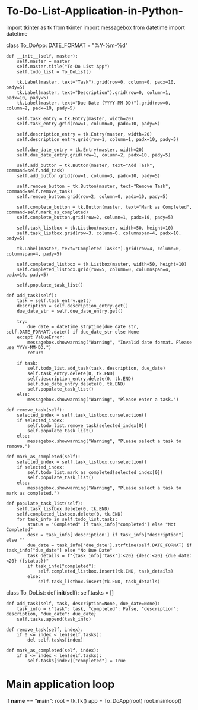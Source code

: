 # To-Do-List-Application-in-Python-
import tkinter as tk
from tkinter import messagebox
from datetime import datetime

class To_DoApp:
    DATE_FORMAT = "%Y-%m-%d"

    def __init__(self, master):
        self.master = master
        self.master.title("To-Do List App")
        self.todo_list = To_DoList()

        tk.Label(master, text="Task").grid(row=0, column=0, padx=10, pady=5)
        tk.Label(master, text="Description").grid(row=0, column=1, padx=10, pady=5)
        tk.Label(master, text="Due Date (YYYY-MM-DD)").grid(row=0, column=2, padx=10, pady=5)

        self.task_entry = tk.Entry(master, width=20)
        self.task_entry.grid(row=1, column=0, padx=10, pady=5)

        self.description_entry = tk.Entry(master, width=20)
        self.description_entry.grid(row=1, column=1, padx=10, pady=5)

        self.due_date_entry = tk.Entry(master, width=20)
        self.due_date_entry.grid(row=1, column=2, padx=10, pady=5)

        self.add_button = tk.Button(master, text="Add Task", command=self.add_task)
        self.add_button.grid(row=1, column=3, padx=10, pady=5)

        self.remove_button = tk.Button(master, text="Remove Task", command=self.remove_task)
        self.remove_button.grid(row=2, column=0, padx=10, pady=5)

        self.complete_button = tk.Button(master, text="Mark as Completed", command=self.mark_as_completed)
        self.complete_button.grid(row=2, column=1, padx=10, pady=5)

        self.task_listbox = tk.Listbox(master, width=50, height=10)
        self.task_listbox.grid(row=3, column=0, columnspan=4, padx=10, pady=5)

        tk.Label(master, text="Completed Tasks").grid(row=4, column=0, columnspan=4, pady=5)

        self.completed_listbox = tk.Listbox(master, width=50, height=10)
        self.completed_listbox.grid(row=5, column=0, columnspan=4, padx=10, pady=5)

        self.populate_task_list()

    def add_task(self):
        task = self.task_entry.get()
        description = self.description_entry.get()
        due_date_str = self.due_date_entry.get()

        try:
            due_date = datetime.strptime(due_date_str, self.DATE_FORMAT).date() if due_date_str else None
        except ValueError:
            messagebox.showwarning("Warning", "Invalid date format. Please use YYYY-MM-DD.")
            return

        if task:
            self.todo_list.add_task(task, description, due_date)
            self.task_entry.delete(0, tk.END)
            self.description_entry.delete(0, tk.END)
            self.due_date_entry.delete(0, tk.END)
            self.populate_task_list()
        else:
            messagebox.showwarning("Warning", "Please enter a task.")

    def remove_task(self):
        selected_index = self.task_listbox.curselection()
        if selected_index:
            self.todo_list.remove_task(selected_index[0])
            self.populate_task_list()
        else:
            messagebox.showwarning("Warning", "Please select a task to remove.")

    def mark_as_completed(self):
        selected_index = self.task_listbox.curselection()
        if selected_index:
            self.todo_list.mark_as_completed(selected_index[0])
            self.populate_task_list()
        else:
            messagebox.showwarning("Warning", "Please select a task to mark as completed.")

    def populate_task_list(self):
        self.task_listbox.delete(0, tk.END)
        self.completed_listbox.delete(0, tk.END)
        for task_info in self.todo_list.tasks:
            status = "Completed" if task_info["completed"] else "Not Completed"
            desc = task_info['description'] if task_info["description"] else ""
            due_date = task_info['due_date'].strftime(self.DATE_FORMAT) if task_info["due_date"] else "No Due Date"
            task_details = f"{task_info['task']:<20} {desc:<20} {due_date:<20} ({status})"
            if task_info["completed"]:
                self.completed_listbox.insert(tk.END, task_details)
            else:
                self.task_listbox.insert(tk.END, task_details)

class To_DoList:
    def __init__(self):
        self.tasks = []

    def add_task(self, task, description=None, due_date=None):
        task_info = {"task": task, "completed": False, "description": description, "due_date": due_date}
        self.tasks.append(task_info)

    def remove_task(self, index):
        if 0 <= index < len(self.tasks):
            del self.tasks[index]

    def mark_as_completed(self, index):
        if 0 <= index < len(self.tasks):
            self.tasks[index]["completed"] = True

# Main application loop
if __name__ == "__main__":
    root = tk.Tk()
    app = To_DoApp(root)
    root.mainloop()
